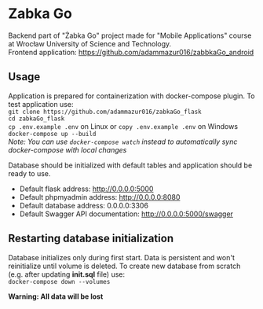 # Zabka Go
Backend part of "Żabka Go" project made for "Mobile Applications" course at Wrocław University of Science and Technology. \
Frontend application: https://github.com/adammazur016/zabbkaGo_android
## Usage
Application is prepared for containerization with docker-compose plugin. To test application use: \
`git clone https://github.com/adammazur016/zabkaGo_flask` \
`cd zabkaGo_flask` \
`cp .env.example .env` on Linux or `copy .env.example .env` on Windows \
`docker-compose up --build` \
*Note: You can use `docker-compose watch` instead to automatically sync docker-compose with local changes*

Database should be initialized with default tables and application should be ready to use.
* Default flask address: http://0.0.0.0:5000
* Default phpmyadmin address: http://0.0.0.0:8080
* Default database address: 0.0.0.0:3306
* Default Swagger API documentation: http://0.0.0.0:5000/swagger

## Restarting database initialization
Database initializes only during first start. Data is persistent and won't reinitialize until volume is deleted.
To create new database from scratch (e.g. after updating **init.sql** file) use:\
`docker-compose down --volumes`

**Warning: All data will be lost**
